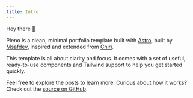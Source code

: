 ```yaml
---
title: Intro
---
```


Hey there 👋

<span class="font-medium text-foreground">Pleno</span> is a clean, minimal portfolio template built with [Astro](https://astro.build), built by [Msafdev](https://github.com/msafdev), inspired and extended from [Chiri](https://github.com/the3ash/astro-chiri).

This template is all about clarity and focus. It comes with a set of useful, ready-to-use components and Tailwind support to help you get started quickly.

Feel free to explore the posts to learn more. Curious about how it works? Check out the [source on GitHub](https://github.com/msafdev/pleno).

